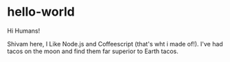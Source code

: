 # hello-world

Hi Humans!

Shivam here, I Like Node.js and Coffeescript (that's wht i made of!).
I've had tacos on the moon and find them far superior to Earth tacos.
